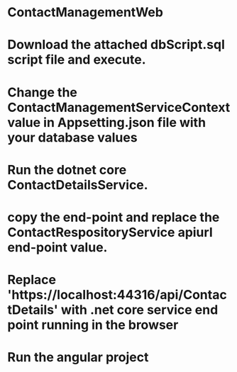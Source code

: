 # ContactManagementWeb
# Download the attached dbScript.sql script file and execute.
# Change the ContactManagementServiceContext value in Appsetting.json file with your database values
# Run the dotnet core ContactDetailsService.
# copy the end-point and replace the ContactRespositoryService apiurl end-point value. 
# Replace 'https://localhost:44316/api/ContactDetails' with .net core service end point running in the browser
# Run the angular project